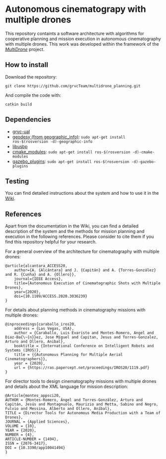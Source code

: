 # Autonomous cinematograpy with multiple drones #

This repository containts a software architecture with algorithms for cooperative planning and mission execution in autonomous cinematography with multiple drones. This work was developed within the framework of the [_MultiDrone_](https://multidrone.eu/) project.

## How to install ##

Download the repository:

```
git clone https://github.com/grvcTeam/multidrone_planning.git
```
And compile the code with:

```
catkin build
```

## Dependencies ##

* [grvc-ual](https://github.com/grvcTeam/grvc-ual)
* [geodesy (from geographic_info)](http://wiki.ros.org/geodesy): `sudo apt-get install ros-$(rosversion -d)-geographic-info`
* [libusbp](https://github.com/pololu/libusbp)
* [cmake_modules](http://wiki.ros.org/cmake_modules): `sudo apt-get install ros-$(rosversion -d)-cmake-modules`
* [gazebo_plugins](http://wiki.ros.org/gazebo_plugins): `sudo apt-get install ros-$(rosversion -d)-gazebo-plugins`


## Testing ##

You can find detailed instructions about the system and how to use it in the [Wiki](https://github.com/grvcTeam/multidrone_planning/wiki).

## References

Apart from the documentation in the Wiki, you can find a detailed description of the system and the methods for mission planning and execution in the following references. Please consider to cite them if you find this repository helpful for your research.

For a general overview of the architecture for cinematography with multiple drones:

```
@article{alcantara_ACCESS20, 
    author={A. {Alcántara} and J. {Capitán} and A. {Torres-González} and R. {Cunha} and A. {Ollero}},
    journal={IEEE Access},
    title={Autonomous Execution of Cinematographic Shots with Multiple Drones},
    year={2020},
    doi={10.1109/ACCESS.2020.3036239}
}
```

For details about planning methods in cinematography missions with multiple drones:

```
@inproceedings{caraballo_iros20, 
    address = {Las Vegas, USA}, 
    author = {Caraballo, Luis Evaristo and Montes-Romero, Angel and Diaz-Ba{\~{n}}ez, Jose Miguel and Capitan, Jesus and Torres-Gonzalez, Arturo and Ollero, Anibal}, 
    booktitle = {International Conference on Intelligent Robots and Systems (IROS)}, 
    title = {{Autonomous Planning for Multiple Aerial Cinematographers}}, 
    year = {2020},
    url = {https://ras.papercept.net/proceedings/IROS20/1119.pdf}
}
```

For director tools to design cinematography missions with multiple drones and details about the XML language for mission description:

```
@Article{montes_appsci20,
AUTHOR = {Montes-Romero, Ángel and Torres-González, Arturo and Capitán, Jesús and Montagnuolo, Maurizio and Metta, Sabino and Negro, Fulvio and Messina, Alberto and Ollero, Aníbal},
TITLE = {Director Tools for Autonomous Media Production with a Team of Drones},
JOURNAL = {Applied Sciences},
VOLUME = {10},
YEAR = {2020},
NUMBER = {4},
ARTICLE-NUMBER = {1494},
ISSN = {2076-3417},
DOI = {10.3390/app10041494}
}
```

